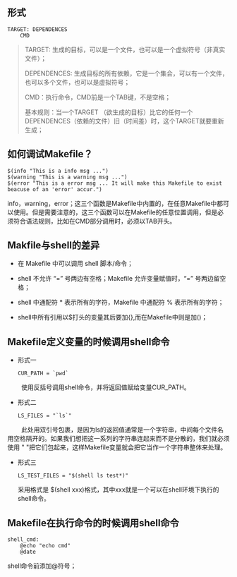## 形式

```
TARGET: DEPENDENCES
    CMD
```

> TARGET: 生成的目标，可以是一个文件，也可以是一个虚拟符号（非真实文件）；
> 
> DEPENDENCES: 生成目标的所有依赖，它是一个集合，可以有一个文件，也可以多个文件，也可以是虚拟符号；
> 
> CMD：执行命令，CMD前是一个TAB键，不是空格；
> 
> 基本规则：当一个TARGET （欲生成的目标）比它的任何一个DEPENDENCES（依赖的文件）旧（时间差）时，这个TARGET就要重新生成；



## 如何调试Makefile？

```
$(info "This is a info msg ...")
$(warning "This is a warning msg ...")
$(error "This is a error msg ... It will make this Makefile to exist beacuse of an 'error' accur.")
```

info，warning，error；这三个函数是Makefile中内置的，在任意Makefile中都可以使用。但是需要注意的，这三个函数可以在Makefile的任意位置调用，但是必须符合语法规则，比如在CMD部分调用时，必须以TAB开头。

## Makfile与shell的差异

- 在 Makefile 中可以调用 shell 脚本/命令；

- shell 不允许 “=” 号两边有空格；Makefile 允许变量赋值时，“=” 号两边留空格；

- shell 中通配符 * 表示所有的字符，Makefile 中通配符 % 表示所有的字符；

- shell中所有引用以$打头的变量其后要加{},而在Makefile中则是加()；

## Makefile定义变量的时候调用shell命令

- 形式一
  
  ```
  CUR_PATH = `pwd`
  ```

        使用反括号调用shell命令，并将返回值赋给变量CUR_PATH。

- 形式二
  
  ```
  LS_FILES = "`ls`"
  ```

        此处用双引号包裹，是因为ls的返回值通常是一个字符串，中间每个文件名用空格隔开的。如果我们想把这一系列的字符串连起来而不是分散的，我们就必须使用 " "把它们包起来，这样Makefile变量就会把它当作一个字符串整体来处理。

- 形式三
  
  ```
  LS_TEST_FILES = "$(shell ls test*)"
  ```
  
  采用格式是 $(shell xxx)格式，其中xxx就是一个可以在shell环境下执行的shell命令。

## Makefile在执行命令的时候调用shell命令

```
shell_cmd:
    @echo "echo cmd"
    @date
```

shell命令前添加@符号；
